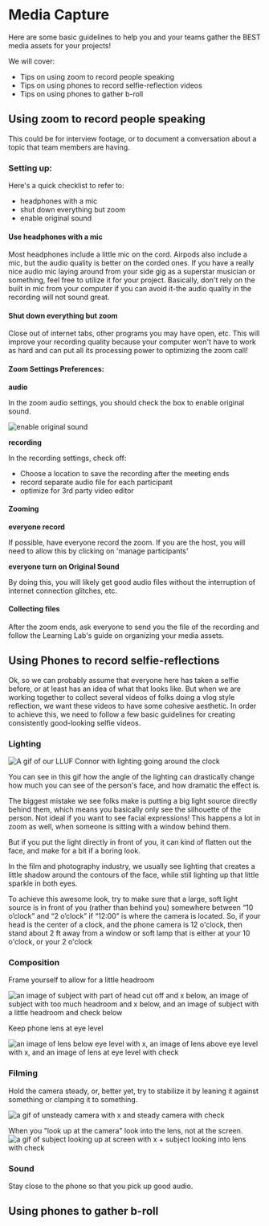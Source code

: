 # Media Capture

Here are some basic guidelines to help you and your teams gather the BEST media assets for your projects!

We will cover:
* Tips on using zoom to record people speaking
* Tips on using phones to record selfie-reflection videos
* Tips on using phones to gather b-roll

## Using zoom to record people speaking

This could be for interview footage, or to document a conversation about a topic that team members are having.

### Setting up:

Here's a quick checklist to refer to:
* headphones with a mic
* shut down everything but zoom
* enable original sound

#### Use headphones with a mic
Most headphones include a little mic on the cord. Airpods also include a mic, but the audio quality is better on the corded ones. If you have a really nice audio mic laying around from your side gig as a superstar musician or something, feel free to utilize it for your project. Basically, don't rely on the built in mic from your computer if you can avoid it-the audio quality in the recording will not sound great.

#### Shut down everything but zoom
Close out of internet tabs, other programs you may have open, etc. This will improve your recording quality because your computer won't have to work as hard and can put all its processing power to optimizing the zoom call!

#### Zoom Settings Preferences:

**audio**

In the zoom audio settings, you should check the box to  enable original sound.

![enable original sound](https://files.slack.com/files-pri/T0HTW3H0V-F015M46RX71/screen_shot_2020-06-25_at_10.49.09_am.png?pub_secret=5273caca68)

**recording**

In the recording settings, check off:
* Choose a location to save the recording after the meeting ends
* record separate audio file for each participant
* optimize for 3rd party video editor

#### Zooming

**everyone record**

If possible, have everyone record the zoom. If you are the host, you will need to allow this by clicking on  'manage participants'

**everyone turn on Original Sound**

By doing this, you will likely get good audio files without the interruption of internet connection glitches, etc.

#### Collecting files

After the zoom ends, ask everyone to send you the file of the recording and follow the Learning Lab's guide on organizing your media assets.


## Using Phones to record selfie-reflections

Ok, so we can probably assume that everyone here has taken a selfie before, or at least has an idea of what that looks like. But when we are working together to collect several videos of folks doing a vlog style reflection, we want these videos to have some cohesive aesthetic. In order to achieve this, we need to follow a few basic guidelines for creating consistently good-looking selfie videos.


### Lighting

![A gif of our LLUF Connor with lighting going around the clock](https://files.slack.com/files-pri/T0HTW3H0V-FT12H4EMQ/output.gif?pub_secret=5c84a77325)

You can see in this gif how the angle of the lighting can drastically change how much you can see of the person's face, and how dramatic the effect is.

The biggest mistake we see folks make is putting a big light source directly behind them, which means you basically only see the silhouette of the person. Not ideal if you want to see facial expressions! This happens a lot in zoom as well, when someone is sitting with a window behind them.

But if you put the light directly in front of you, it can kind of flatten out the face, and make for a bit if a boring look.

In the film and photography industry, we usually see lighting that creates a little shadow around the contours of the face, while still lighting up that little sparkle in both eyes.

To achieve this awesome look, try to make sure that a large, soft light source is in front of you (rather than behind you) somewhere between “10 o’clock” and “2 o’clock” if “12:00” is where the camera is located.
So, if your head is the center of a clock, and the phone camera is 12 o'clock, then stand about 2 ft away from a window or soft lamp that is either at your 10 o'clock, or your 2 o'clock

### Composition

Frame yourself to allow for a little headroom

![an image of subject with part of head cut off and x below, an image of subject with too much headroom and x below, and an image of subject with a little headroom and check below](https://files.slack.com/files-pri/T0HTW3H0V-F012MQN5CJJ/headroom.png?pub_secret=d49f2a1493)

Keep phone lens at eye level

![an image of lens below eye level with x, an image of lens above eye level with x, and an image of lens at eye level with check](https://files.slack.com/files-pri/T0HTW3H0V-F0130NU1CKE/phone_angle.png?pub_secret=a6e099278f)

### Filming

Hold the camera steady, or, better yet, try to stabilize it by leaning it against something or clamping it to something.

![a gif of unsteady camera with x and steady camera with check](https://media.giphy.com/media/MCdiRB9g3VSsznPMDi/giphy.gif)

When you "look up at the camera" look into the lens, not at the screen.
![a gif of subject looking up at screen with x + subject looking into lens with check](https://media.giphy.com/media/Y2grK9ZytEyMMb9nnr/giphy.gif)


### Sound

Stay close to the phone so that you pick up good audio.


## Using phones to gather b-roll
